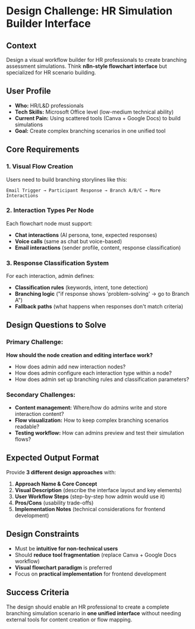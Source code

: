 # Design Challenge: HR Simulation Builder Interface

## Context
Design a visual workflow builder for HR professionals to create branching assessment simulations. Think **n8n-style flowchart interface** but specialized for HR scenario building.

## User Profile
- **Who:** HR/L&D professionals 
- **Tech Skills:** Microsoft Office level (low-medium technical ability)
- **Current Pain:** Using scattered tools (Canva + Google Docs) to build simulations
- **Goal:** Create complex branching scenarios in one unified tool

## Core Requirements

### 1. Visual Flow Creation
Users need to build branching storylines like this:
```
Email Trigger → Participant Response → Branch A/B/C → More Interactions
```

### 2. Interaction Types Per Node
Each flowchart node must support:
- **Chat interactions** (AI persona, tone, expected responses)
- **Voice calls** (same as chat but voice-based)  
- **Email interactions** (sender profile, content, response classification)

### 3. Response Classification System
For each interaction, admin defines:
- **Classification rules** (keywords, intent, tone detection)
- **Branching logic** ("if response shows 'problem-solving' → go to Branch A")
- **Fallback paths** (what happens when responses don't match criteria)

## Design Questions to Solve

### Primary Challenge:
**How should the node creation and editing interface work?**
- How does admin add new interaction nodes?
- How does admin configure each interaction type within a node?
- How does admin set up branching rules and classification parameters?

### Secondary Challenges:
- **Content management:** Where/how do admins write and store interaction content?
- **Flow visualization:** How to keep complex branching scenarios readable?
- **Testing workflow:** How can admins preview and test their simulation flows?

## Expected Output Format

Provide **3 different design approaches** with:

1. **Approach Name & Core Concept**
2. **Visual Description** (describe the interface layout and key elements)
3. **User Workflow Steps** (step-by-step how admin would use it)
4. **Pros/Cons** (usability trade-offs)
5. **Implementation Notes** (technical considerations for frontend development)

## Design Constraints
- Must be **intuitive for non-technical users**
- Should **reduce tool fragmentation** (replace Canva + Google Docs workflow)
- **Visual flowchart paradigm** is preferred
- Focus on **practical implementation** for frontend development

## Success Criteria
The design should enable an HR professional to create a complete branching simulation scenario in **one unified interface** without needing external tools for content creation or flow mapping.